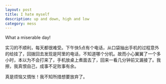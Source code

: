 ```yaml
---
layout: post
title: I hate myself
description: up and down, high and low
category: mess
---
```


What a miserable day!


实习的不顺利，每天都很难受。下午快5点有个电话，从口袋抽出手机的过程意外的给挂了，回拨回去发现是阿里的电话，不知道哪个分机。故而小心翼翼了一个多小时，本以为不会打来了，手机放桌上煮面去了，回来一看几分钟前又漏接了。我擦，我真恨自己，成事不足败事有余。


真是烦恼又惆怅！我不知所措想要放弃了。

